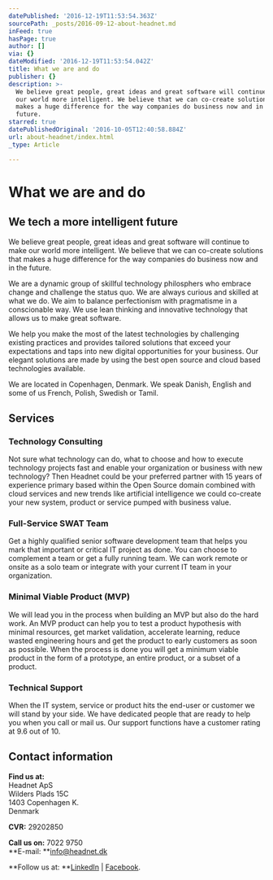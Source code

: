 ```yaml
---
datePublished: '2016-12-19T11:53:54.363Z'
sourcePath: _posts/2016-09-12-about-headnet.md
inFeed: true
hasPage: true
author: []
via: {}
dateModified: '2016-12-19T11:53:54.042Z'
title: What we are and do
publisher: {}
description: >-
  We believe great people, great ideas and great software will continue to make
  our world more intelligent. We believe that we can co-create solutions that
  makes a huge difference for the way companies do business now and in the
  future.
starred: true
datePublishedOriginal: '2016-10-05T12:40:58.884Z'
url: about-headnet/index.html
_type: Article

---
```

# What we are and do

## We tech a more intelligent future

We believe great people, great ideas and great software will continue to make our world more intelligent. We believe that we can co-create solutions that makes a huge difference for the way companies do business now and in the future.

We are a dynamic group of skillful technology philosphers who embrace change and challenge the status quo. We are always curious and skilled at what we do. We aim to balance perfectionism with pragmatisme in a conscionable way. We use lean thinking and innovative technology that allows us to make great software.

We help you make the most of the latest technologies by challenging existing practices and provides tailored solutions that exceed your expectations and taps into new digital opportunities for your business. Our elegant solutions are made by using the best open source and cloud based technologies available.

We are located in Copenhagen, Denmark. We speak Danish, English and some of us French, Polish, Swedish or Tamil.

## Services

### Technology Consulting

Not sure what technology can do, what to choose and how to execute technology projects fast and enable your organization or business with new technology? Then Headnet could be your preferred partner with 15 years of experience primary based within the Open Source domain combined with cloud services and new trends like artificial intelligence we could co-create your new system, product or service pumped with business value.

### Full-Service SWAT Team

Get a highly qualified senior software development team that helps you mark that important or critical IT project as done. You can choose to complement a team or get a fully running team. We can work remote or onsite as a solo team or integrate with your current IT team in your organization.

### Minimal Viable Product (MVP)

We will lead you in the process when building an MVP but also do the hard work. An MVP product can help you to test a product hypothesis with minimal resources, get market validation, accelerate learning, reduce wasted engineering hours and get the product to early customers as soon as possible. When the process is done you will get a minimum viable product in the form of a prototype, an entire product, or a subset of a product.

### Technical Support

When the IT system, service or product hits the end-user or customer we will stand by your side. We have dedicated people that are ready to help you when you call or mail us. Our support functions have a customer rating at 9.6 out of 10\.

## Contact information

**Find us at:**  
Headnet ApS  
Wilders Plads 15C  
1403 Copenhagen K.  
Denmark

**CVR:** 29202850

**Call us on:** 7022 9750  
**E-mail: **[info@headnet.dk][0]

**Follow us at: **[LinkedIn][1] | [Facebook][2].

[0]: http://info@headnet.dk/ "info@headnet.dk"
[1]: https://www.linkedin.com/company/1130893?trk=tyah&trkInfo=clickedVertical%3Acompany%2Cidx%3A1-1-1%2CtarId%3A1436960512883%2Ctas%3Aheadnet "LinkedIn"
[2]: https://www.facebook.com/headnetdk "Facebook"